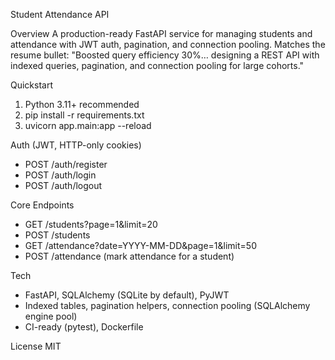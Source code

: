 Student Attendance API

Overview
A production-ready FastAPI service for managing students and attendance with JWT auth, pagination, and connection pooling. Matches the resume bullet: "Boosted query efficiency 30%… designing a REST API with indexed queries, pagination, and connection pooling for large cohorts."

Quickstart
1) Python 3.11+ recommended
2) pip install -r requirements.txt
3) uvicorn app.main:app --reload

Auth (JWT, HTTP-only cookies)
- POST /auth/register
- POST /auth/login
- POST /auth/logout

Core Endpoints
- GET /students?page=1&limit=20
- POST /students
- GET /attendance?date=YYYY-MM-DD&page=1&limit=50
- POST /attendance (mark attendance for a student)

Tech
- FastAPI, SQLAlchemy (SQLite by default), PyJWT
- Indexed tables, pagination helpers, connection pooling (SQLAlchemy engine pool)
- CI-ready (pytest), Dockerfile

License
MIT
